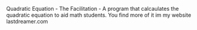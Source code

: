 Quadratic Equation - The Facilitation - A program that calcaulates the quadratic equation to aid math students.
You find more of it im my website lastdreamer.com

